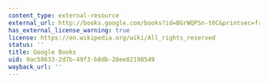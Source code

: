 ```yaml
---
content_type: external-resource
external_url: http://books.google.com/books?id=BGrWQPSn-t0C&printsec=frontcover
has_external_license_warning: true
license: https://en.wikipedia.org/wiki/All_rights_reserved
status: ''
title: Google Books
uid: 9ac58633-2d7b-49f3-b8db-28ee02198549
wayback_url: ''
---
```

